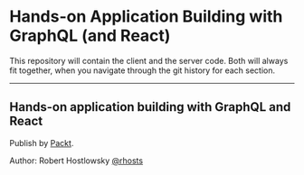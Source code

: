 # Hands-on Application Building with GraphQL (and React)

This repository will contain the client and the server code.
Both will always fit together, when you navigate through the git history
for each section. 

---

## Hands-on application building with GraphQL and React

Publish by [Packt](https://www.packtpub.com/).

Author: Robert Hostlowsky [@rhosts](https://www.twitter.com/rhosts)
